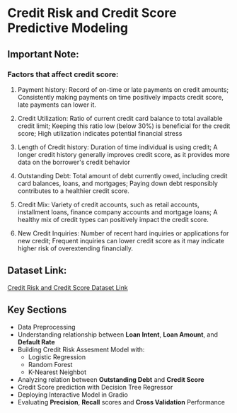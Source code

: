 # Credit Risk and Credit Score Predictive Modeling

## Important Note:
### Factors that affect credit score:

1. Payment history: Record of on-time or late payments on credit amounts; Consistently making payments on time positively impacts credit score, late payments can lower it.
2. Credit Utilization: Ratio of current credit card balance to total available credit limit; Keeping this ratio low (below 30%) is 
                       beneficial for the credit score; High utilization indicates potential financial stress

3. Length of Credit history: Duration of time individual is using credit; A longer credit history generally improves credit score, as it 
		             provides more data on the borrower's credit behavior

4. Outstanding Debt: Total amount of debt currently owed, including credit card balances, loans, and mortgages; Paying down debt responsibly
	             contributes to a healthier credit score.

5. Credit Mix: Variety of credit accounts, such as retail accounts, installment loans, finance company accounts and mortgage loans;
               A healthy mix of credit types can positively impact the credit score.

6. New Credit Inquiries: Number of recent hard inquiries or applications for new credit; Frequent inquiries can lower credit score as it may
                         indicate higher risk of overextending financially.


## Dataset Link:

[Credit Risk and Credit Score Dataset Link](https://www.kaggle.com/datasets/laotse/credit-risk-dataset)


## Key Sections
- Data Preprocessing
- Understanding relationship between **Loan Intent**, **Loan Amount**, and **Default Rate**
- Building Credit Risk Assesment Model with:
  - Logistic Regression
  - Random Forest
  - K-Nearest Neighbot
- Analyzing relation between **Outstanding Debt** and **Credit Score**
- Credit Score prediction with Decision Tree Regressor
- Deploying Interactive Model in Gradio
- Evaluating **Precision**, **Recall** scores and **Cross Validation** Performance


 
